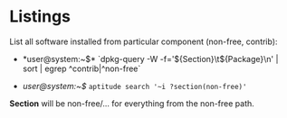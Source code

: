 # Listings

List all software installed from particular component (non-free, contrib):

- *user@system:~$* `dpkg-query -W -f='${Section}\t${Package}\n' | sort | egrep ^contrib\|^non-free`

- *user@system:~$* `aptitude search '~i ?section(non-free)'`

**Section** will be non-free/... for everything from the non-free path.

